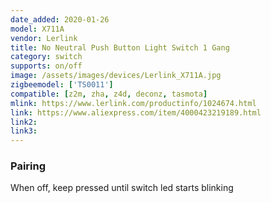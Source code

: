 ```yaml
---
date_added: 2020-01-26
model: X711A
vendor: Lerlink
title: No Neutral Push Button Light Switch 1 Gang
category: switch
supports: on/off
image: /assets/images/devices/Lerlink_X711A.jpg
zigbeemodel: ['TS0011']
compatible: [z2m, zha, z4d, deconz, tasmota]
mlink: https://www.lerlink.com/productinfo/1024674.html
link: https://www.aliexpress.com/item/4000423219189.html
link2: 
link3: 
---
```

### Pairing 
When off, keep pressed until switch led starts blinking
